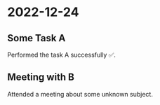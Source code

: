 # 2022-12-24

## Some Task A

Performed the task A successfully ✅.


## Meeting with B

Attended a meeting about some unknown subject.
